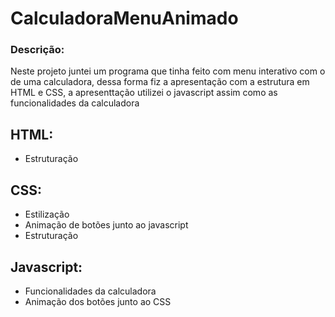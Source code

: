 # CalculadoraMenuAnimado


### Descrição:
<p>Neste projeto juntei um programa que tinha feito com menu interativo com o de uma calculadora, dessa forma fiz a apresentação com a estrutura em HTML e CSS, a apresenttação utilizei o javascript assim como as funcionalidades da calculadora<p/>


## HTML:
- Estruturação

## CSS:
- Estilização
- Animação de botões junto ao javascript
- Estruturação

## Javascript:
- Funcionalidades da calculadora
- Animação dos botões junto ao CSS
